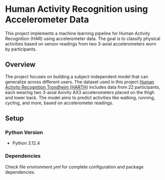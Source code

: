 # Human Activity Recognition using Accelerometer Data

This project implements a machine learning pipeline for Human Activity Recognition (HAR) using accelerometer data. The goal is to classify physical activities based on sensor readings from two 3-axial accelerometers worn by participants.

## Overview

The project focuses on building a subject-independent model that can generalize across different users. The dataset used in this project [Human Activity Recognition Trondheim (HARTH)](https://archive.ics.uci.edu/dataset/779/harth) includes data from 22 participants, each wearing two 3-axial Axivity AX3 accelerometers placed on the thigh and lower back. The model aims to predict activities like walking, running, cycling, and more, based on accelerometer readings.

## Setup

### Python Version
- Python 3.12.4

### Dependencies
Check file _environment.yml_ for complete configuration and package dependencies.
